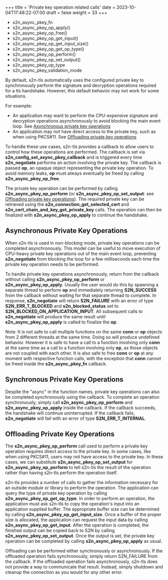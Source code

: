 +++
title = 'Private key operation related calls'
date = 2023-10-04T17:48:22-07:00
draft = false
weight = 33
+++

- s2n_async_pkey_fn
- s2n_async_pkey_op_apply()
- s2n_async_pkey_op_free()
- s2n_async_pkey_op_get_input()
- s2n_async_pkey_op_get_input_size()
- s2n_async_pkey_op_get_op_type()
- s2n_async_pkey_op_perform()
- s2n_async_pkey_op_set_output()
- s2n_async_pkey_op_type
- s2n_async_pkey_validation_mode

By default, s2n-tls automatically uses the configured private key to synchronously perform the signature and decryption operations required for a tls handshake. However, this default behavior may not work for some situations.

For example:

* An application may want to perform the CPU-expensive signature and decryption operations asynchronously to avoid blocking the main event loop. See [Asynchronous private key operations](#Asynchronous-private-key-operations)
* An application may not have direct access to the private key, such as when using PKCS#11. See [Offloading private key operations](#Offloading-private-key-operations)

To handle these use cases, s2n-tls provides a callback to allow users to control how these operations are performed. The callback is set via **s2n_config_set_async_pkey_callback** and is triggered every time **s2n_negotiate** performs an action involving the private key. The callback is passed **op**, an opaque object representing the private key operation. To avoid memory leaks, **op** must always eventually be freed by calling **s2n_async_pkey_op_free**.

The private key operation can be performed by calling **s2n_async_pkey_op_perform**
(or **s2n_async_pkey_op_set_output**: see [Offloading private key operations](#Offloading-private-key-operations)).
The required private key can be retrieved using the **s2n_connection_get_selected_cert** and **s2n_cert_chain_and_key_get_private_key** calls. The operation can then be finalized with **s2n_async_pkey_op_apply** to continue the handshake.

## Asynchronous Private Key Operations

When s2n-tls is used in non-blocking mode, private key operations can be completed
asynchronously. This model can be useful to move execution of
CPU-heavy private key operations out of the main
event loop, preventing **s2n_negotiate** from blocking the loop for a few
milliseconds each time the private key operation needs to be performed.

To handle private key operations asynchronously, return from the callback without calling **s2n_async_pkey_op_perform** or **s2n_async_pkey_op_apply**. Usually the user would do this by spawning a separate thread to perform **op** and immediately returning **S2N_SUCCESS** from the callback without waiting for that separate thread to complete. In response, **s2n_negotiate** will return **S2N_FAILURE** with an error of type **S2N_ERR_T_BLOCKED** and **s2n_blocked_status** set to **S2N_BLOCKED_ON_APPLICATION_INPUT**. All subsequent calls to **s2n_negotiate** will produce the same result until **s2n_async_pkey_op_apply** is called to finalize the **op**.

Note: It is not safe to call multiple functions on the same **conn** or
**op** objects from 2 different threads at the same time. Doing so will
produce undefined behavior. However it is safe to have a call to a
function involving only **conn** at the same time as a call to a
function involving only **op**, as those objects are not coupled with
each other. It is also safe to free **conn** or **op** at any moment with
respective function calls, with the exception that **conn** cannot
be freed inside the **s2n_async_pkey_fn** callback.

## Synchronous Private Key Operations

Despite the "async" in the function names, private key operations can also be completed synchronously using the callback.
To complete an operation synchronously, simply call **s2n_async_pkey_op_perform** and **s2n_async_pkey_op_apply** inside the callback.
If the callback succeeds, the handshake will continue uninterrupted.
If the callback fails, **s2n_negotiate** will fail with an error of type **S2N_ERR_T_INTERNAL**.

## Offloading Private Key Operations

The **s2n_async_pkey_op_perform** call used to perform a private key operation requires direct access to the private key. In some cases, like when using PKCS#11, users may not have access to the private key. In these cases, we can substitute **s2n_async_pkey_op_set_output** for **s2n_async_pkey_op_perform** to tell s2n-tls the result of the operation rather than having s2n-tls perform the operation itself.

s2n-tls provides a number of calls to gather the information necessary for
an outside module or library to perform the operation. The application can query the type of private key operation by calling **s2n_async_pkey_op_get_op_type**. In order to perform an operation, the application must ask s2n-tls to copy the operation's input into an application supplied buffer. The appropriate buffer size can be determined by calling **s2n_async_pkey_op_get_input_size**. Once a buffer of the proper size is allocated, the application can request the input data by calling **s2n_async_pkey_op_get_input**. After the operation is completed, the finished output can be copied back to S2N by calling **s2n_async_pkey_op_set_output**. Once the output is set, the private key operation can be completed by calling **s2n_async_pkey_op_apply** as usual.

Offloading can be performed either synchronously or asynchronously. If the offloaded operation fails synchronously, simply return S2N_FAILURE from the callback. If the offloaded operation fails asynchronously, s2n-tls does not provide a way to communicate that result. Instead, simply shutdown and cleanup the connection as you would for any other error.
